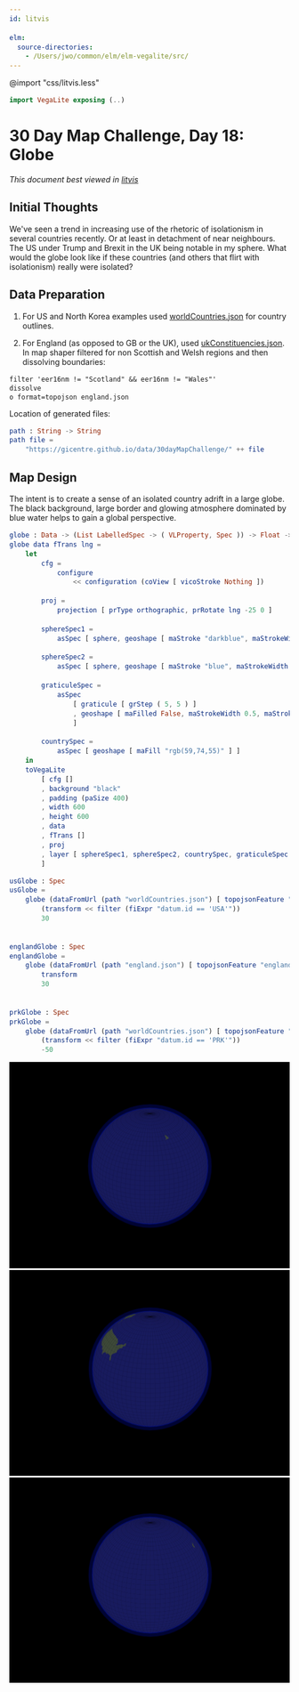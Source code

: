 ```yaml
---
id: litvis

elm:
  source-directories:
    - /Users/jwo/common/elm/elm-vegalite/src/
---
```


@import "css/litvis.less"

```elm {l=hidden}
import VegaLite exposing (..)
```

# 30 Day Map Challenge, Day 18: Globe

_This document best viewed in [litvis](https://github.com/gicentre/litvis)_

## Initial Thoughts

We've seen a trend in increasing use of the rhetoric of isolationism in several countries recently. Or at least in detachment of near neighbours. The US under Trump and Brexit in the UK being notable in my sphere. What would the globe look like if these countries (and others that flirt with isolationism) really were isolated?

## Data Preparation

1. For US and North Korea examples used [worldCountries.json](https://gicentre.github.io/data/geoTutorials/world-110m.json) for country outlines.

2. For England (as opposed to GB or the UK), used [ukConstituencies.json](https://github.com/gicentre/data/blob/master/uk/ukConstituencies.json). In map shaper filtered for non Scottish and Welsh regions and then dissolving boundaries:

```
filter 'eer16nm != "Scotland" && eer16nm != "Wales"'
dissolve
o format=topojson england.json
```

Location of generated files:

```elm {l}
path : String -> String
path file =
    "https://gicentre.github.io/data/30dayMapChallenge/" ++ file
```

## Map Design

The intent is to create a sense of an isolated country adrift in a large globe. The black background, large border and glowing atmosphere dominated by blue water helps to gain a global perspective.

```elm {l}
globe : Data -> (List LabelledSpec -> ( VLProperty, Spec )) -> Float -> Spec
globe data fTrans lng =
    let
        cfg =
            configure
                << configuration (coView [ vicoStroke Nothing ])

        proj =
            projection [ prType orthographic, prRotate lng -25 0 ]

        sphereSpec1 =
            asSpec [ sphere, geoshape [ maStroke "darkblue", maStrokeWidth 40, maStrokeOpacity 0.4, maFilled False ] ]

        sphereSpec2 =
            asSpec [ sphere, geoshape [ maStroke "blue", maStrokeWidth 5, maStrokeOpacity 0.3, maFill "rgb(25,25,99)" ] ]

        graticuleSpec =
            asSpec
                [ graticule [ grStep ( 5, 5 ) ]
                , geoshape [ maFilled False, maStrokeWidth 0.5, maStrokeOpacity 0.5, maStroke "black" ]
                ]

        countrySpec =
            asSpec [ geoshape [ maFill "rgb(59,74,55)" ] ]
    in
    toVegaLite
        [ cfg []
        , background "black"
        , padding (paSize 400)
        , width 600
        , height 600
        , data
        , fTrans []
        , proj
        , layer [ sphereSpec1, sphereSpec2, countrySpec, graticuleSpec ]
        ]
```

```elm {l v}
usGlobe : Spec
usGlobe =
    globe (dataFromUrl (path "worldCountries.json") [ topojsonFeature "countries1" ])
        (transform << filter (fiExpr "datum.id == 'USA'"))
        30


englandGlobe : Spec
englandGlobe =
    globe (dataFromUrl (path "england.json") [ topojsonFeature "england" ])
        transform
        30


prkGlobe : Spec
prkGlobe =
    globe (dataFromUrl (path "worldCountries.json") [ topojsonFeature "countries1" ])
        (transform << filter (fiExpr "datum.id == 'PRK'"))
        -50
```

![day 18 England](images/day18.jpg)
![day 18 US](images/day18US.jpg)
![day 18 North Korea](images/day18PRK.jpg)
